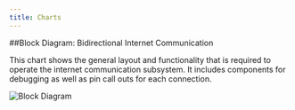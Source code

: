 ```yaml
---
title: Charts
---
```


##Block Diagram: Bidirectional Internet Communication

This chart shows the general layout and functionality that is required to operate the internet communication subsystem. It includes components for debugging as well as pin call outs for each connection. 

![Block Diagram](https://raw.githubusercontent.com/kirkvolin/kirkvolin.github.io/refs/heads/main/assets/Volin%20Block%20Diagram.png)

